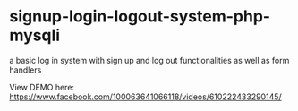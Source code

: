 # signup-login-logout-system-php-mysqli
a basic log in system with sign up and log out functionalities as well as form handlers

View DEMO here:
https://www.facebook.com/100063641066118/videos/610222433290145/

